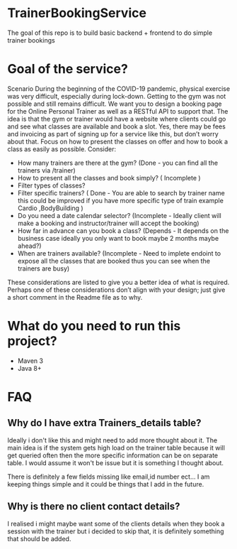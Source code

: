 # TrainerBookingService
The goal of this repo is to build basic backend + frontend to do simple trainer bookings



# Goal of the service?

Scenario
During the beginning of the COVID-19 pandemic, physical exercise was very difficult, especially during lock-down. Getting to the gym was not possible and still remains difficult.
We want you to design a booking page for the Online Personal Trainer as well as a RESTful API to support that. The idea is that the gym or trainer would have a website where clients could go and see what classes are available and book a slot. Yes, there may be fees and invoicing as part of signing up for a service like this, but don’t worry about that. Focus on how to present the classes on offer and how to book a class as easily as possible.
Consider:
- How many trainers are there at the gym? (Done - you can find all the trainers via /trainer)
- How to present all the classes and book simply? ( Incomplete )
- Filter types of classes?
- Filter specific trainers? ( Done - You are able to search by trainer name this could be improved if you have more specific type of train example Cardio ,BodyBuilding )
- Do you need a date calendar selector? (Incomplete - Ideally client will make a booking and instructor/trainer will accept the booking)
- How far in advance can you book a class? (Depends - It depends on the business case ideally you only want to book maybe 2 months maybe ahead?)
- When are trainers available? (Incomplete - Need to implete endoint to expose all the classes that are booked thus you can see when the trainers are busy)

These considerations are listed to give you a better idea of what is required. Perhaps one of these considerations don’t align with your design; just give a short comment in the Readme file as to why.


#  What do you need to run this project?

- Maven 3
- Java 8+



# FAQ

## Why do I have extra Trainers_details table?
Ideally i don't like this and might need to add more thought about it. The main idea is if the
system gets high load on the trainer table because it will get queried often then the more specific information can 
be on separate table. I would assume it won't be issue but it is something I thought about.

There is definitely a few fields missing like email,id number ect... I am keeping things simple and
it could be things that I add in the future.



## Why is there no client contact details?
I realised i might maybe want some of the clients details when they book a session with the trainer but
i decided to skip that, it is definitely something that should be added.

